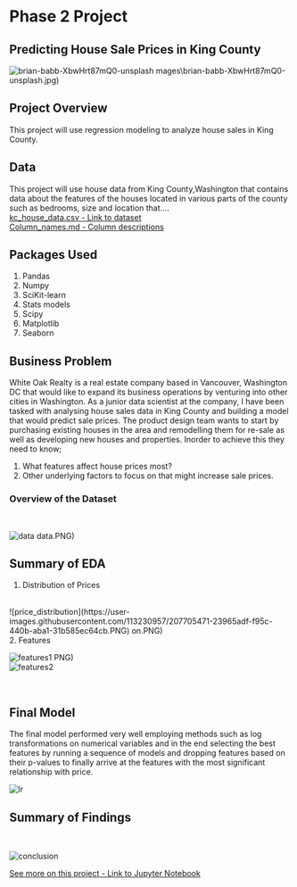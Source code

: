 # Phase 2 Project
## Predicting House Sale Prices in King County

![brian-babb-XbwHrt87mQ0-unsplash](https://user-images.githubusercontent.com/113230957/207705359-04d58d9c-cfe2-4245-bb80-5d7171ba10ab.jpg)
mages\brian-babb-XbwHrt87mQ0-unsplash.jpg)



## Project Overview

This project will use regression modeling to analyze house sales in  King County.

## Data

This project will use house data from King County,Washington that contains data about the features of the houses located in various parts of the county such as bedrooms, size and location that....
<br>
<a href="https://github.com/AmanyaKaren/dsc-phase-2-project/blob/main/data/kc_house_data.csv">kc_house_data.csv - Link to dataset</a><br>
<a href="https://github.com/AmanyaKaren/dsc-phase-2-project/blob/main/data/column_names.md"> Column_names.md - Column descriptions</a>

## Packages Used
1. Pandas
2. Numpy
3. SciKit-learn
4. Stats models
5. Scipy
6. Matplotlib
7. Seaborn


## Business Problem

White Oak Realty is a real estate company based in Vancouver, Washington DC that would like to expand its business operations by venturing into other cities in Washington. As a junior data scientist at the company, I have been tasked with analysing house sales data in King County and building a model that would predict sale prices. The product design team wants to start by purchasing existing houses in the area and remodelling them for re-sale as well as developing new houses and properties. Inorder to achieve this they need to know;

1. What features affect house prices most?
2. Other underlying factors to focus on that might increase sale prices.

### Overview of the Dataset
<br>

![data](https://user-images.githubusercontent.com/113230957/207705432-fe6a4bd6-1ee6-4a34-8861-8cd6b0fd4307.PNG)
data.PNG)

## Summary of EDA

1. Distribution of Prices
<br>
![price_distribution](https://user-images.githubusercontent.com/113230957/207705471-23965adf-f95c-440b-aba1-31b585ec64cb.PNG)
on.PNG)
<br>
2. Features
<br>

![features1](https://user-images.githubusercontent.com/113230957/207705494-a4f5976b-7bde-41c9-b77d-704f38e12d1f.PNG)
PNG)
<br>
![features2](https://user-images.githubusercontent.com/113230957/207705581-d638a228-ed87-4857-b280-8fb82653fec1.PNG)


<br>

## Final Model
The final model performed very well employing methods such as log transformations on numerical variables and in the end selecting the best features by running a sequence of models and dropping features based on their p-values to finally arrive at the features with the most significant relationship with price.

![lr](https://user-images.githubusercontent.com/113230957/207705778-f76c11eb-6693-415f-af73-9284fc50e2d8.PNG)

## Summary of Findings 
<br>

![conclusion](https://user-images.githubusercontent.com/113230957/207705719-e9406ffd-3e64-444c-9f04-2b1708dc443b.PNG)



<a href="https://github.com/AmanyaKaren/dsc-phase-2-project/blob/main/data/student.ipynb">See more on this project - Link to Jupyter Notebook</a><br>
